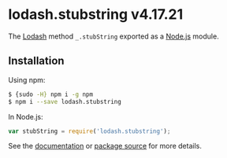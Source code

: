 # lodash.stubstring v4.17.21

The [Lodash](https://lodash.com/) method `_.stubString` exported as a [Node.js](https://nodejs.org/) module.

## Installation

Using npm:
```bash
$ {sudo -H} npm i -g npm
$ npm i --save lodash.stubstring
```

In Node.js:
```js
var stubString = require('lodash.stubstring');
```

See the [documentation](https://lodash.com/docs#stubString) or [package source](https://github.com/lodash/lodash/blob/4.17.21-npm-packages/lodash.stubstring) for more details.
